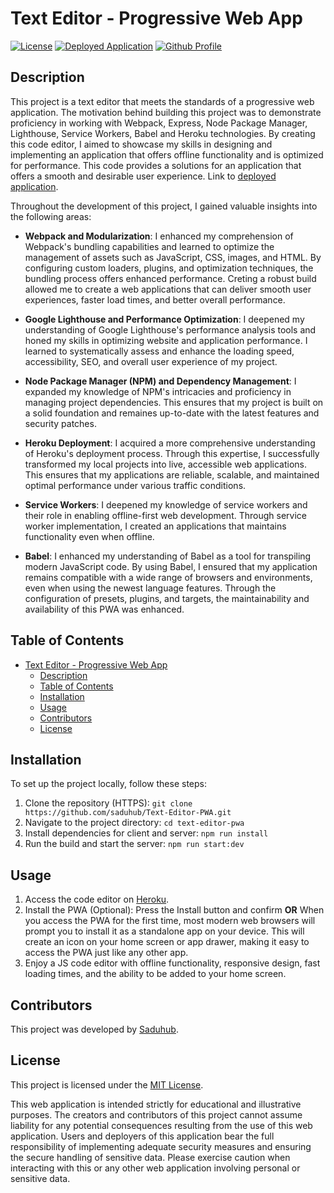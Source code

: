 # Text Editor - Progressive Web App
[![License](https://img.shields.io/badge/License-MIT-green.svg)](https://opensource.org/license/mit/)
[![Deployed Application](https://img.shields.io/badge/Heroku-Deployed_Application-purple?logo=heroku)]()
[![Github Profile](https://img.shields.io/badge/GitHub-Saduhub-blue?logo=github)](https://github.com/saduhub)

## Description

This project is a text editor that meets the standards of a progressive web application. The motivation behind building this project was to demonstrate proficiency in working with Webpack, Express, Node Package Manager, Lighthouse, Service Workers, Babel and Heroku technologies. By creating this code editor, I aimed to showcase my skills in designing and implementing an application that offers offline functionality and is optimized for performance. This code provides a solutions for an application that offers a smooth and desirable user experience. Link to [deployed application]().

Throughout the development of this project, I gained valuable insights into the following areas:

- **Webpack and Modularization**: I enhanced my comprehension of Webpack's bundling capabilities and learned to optimize the management of assets such as JavaScript, CSS, images, and HTML. By configuring custom loaders, plugins, and optimization techniques, the bundling process offers enhanced performance. Creting a robust build allowed me to create a web applications that can deliver smooth user experiences, faster load times, and better overall performance.
  
- **Google Lighthouse and Performance Optimization**: I deepened my understanding of Google Lighthouse's performance analysis tools and honed my skills in optimizing website and application performance. I learned to systematically assess and enhance the loading speed, accessibility, SEO, and overall user experience of my project. 
  
- **Node Package Manager (NPM) and Dependency Management**: I expanded my knowledge of NPM's intricacies and proficiency in managing project dependencies. This ensures that my project is built on a solid foundation and remaines up-to-date with the latest features and security patches.
  
- **Heroku Deployment**: I acquired a more comprehensive understanding of Heroku's deployment process. Through this expertise, I successfully transformed my local projects into live, accessible web applications. This ensures that my applications are reliable, scalable, and maintained optimal performance under various traffic conditions.
  
- **Service Workers**: I deepened my knowledge of service workers and their role in enabling offline-first web development. Through service worker implementation, I created an applications that maintains functionality even when offline. 
  
- **Babel**: I enhanced my understanding of Babel as a tool for transpiling modern JavaScript code. By using Babel, I ensured that my application remains compatible with a wide range of browsers and environments, even when using the newest language features. Through the configuration of presets, plugins, and targets, the maintainability and availability of this PWA was enhanced.

## Table of Contents

- [Text Editor - Progressive Web App](#text-editor---progressive-web-app)
  - [Description](#description)
  - [Table of Contents](#table-of-contents)
  - [Installation](#installation)
  - [Usage](#usage)
  - [Contributors](#contributors)
  - [License](#license)

## Installation

To set up the project locally, follow these steps:

1. Clone the repository (HTTPS): `git clone https://github.com/saduhub/Text-Editor-PWA.git`
2. Navigate to the project directory: `cd text-editor-pwa`
3. Install dependencies for client and server: `npm run install`
4. Run the build and start the server: `npm run start:dev`

## Usage

1. Access the code editor on [Heroku]().
2. Install the PWA (Optional): Press the Install button and confirm **OR** When you access the PWA for the first time, most modern web browsers will prompt you to install it as a standalone app on your device. This will create an icon on your home screen or app drawer, making it easy to access the PWA just like any other app.
3. Enjoy a JS code editor with offline functionality, responsive design, fast loading times, and the ability to be added to your home screen.

## Contributors

This project was developed by [Saduhub](https://github.com/saduhub).

## License

This project is licensed under the [MIT License](https://opensource.org/license/mit/).

This web application is intended strictly for educational and illustrative purposes. The creators and contributors of this project cannot assume liability for any potential consequences resulting from the use of this web application.
Users and deployers of this application bear the full responsibility of implementing adequate security measures and ensuring the secure handling of sensitive data. Please exercise caution when interacting with this or any other web application involving personal or sensitive data. 
